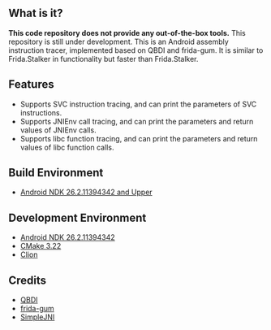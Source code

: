 ## What is it?

**This code repository does not provide any out-of-the-box tools.**
This repository is still under development.
This is an Android assembly instruction tracer, implemented based on QBDI and frida-gum. It is similar to Frida.Stalker
in functionality but faster than Frida.Stalker.

## Features

* Supports SVC instruction tracing, and can print the parameters of SVC instructions.
* Supports JNIEnv call tracing, and can print the parameters and return values of JNIEnv calls.
* Supports libc function tracing, and can print the parameters and return values of libc function calls.

## Build Environment

* [Android NDK 26.2.11394342 and Upper](https://developer.android.com/ndk/downloads)

## Development Environment

* [Android NDK 26.2.11394342](https://developer.android.com/ndk/downloads)
* [CMake 3.22](https://cmake.org/download/)
* [Clion](https://www.jetbrains.com/clion/)

## Credits

* [QBDI](https://github.com/QBDI/QBDI)
* [frida-gum](https://github.com/frida/frida-gum)
* [SimpleJNI](https://github.com/gershnik/SimpleJNI)
